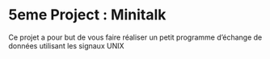 # 5eme Project : Minitalk

Ce projet a pour but de vous faire réaliser un petit programme d’échange de données utilisant les signaux UNIX
